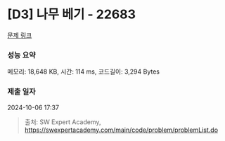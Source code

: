 # [D3] 나무 베기 - 22683 

[문제 링크](https://swexpertacademy.com/main/code/problem/problemDetail.do?contestProbId=AZIyCYJ6p30DFAQP) 

### 성능 요약

메모리: 18,648 KB, 시간: 114 ms, 코드길이: 3,294 Bytes

### 제출 일자

2024-10-06 17:37



> 출처: SW Expert Academy, https://swexpertacademy.com/main/code/problem/problemList.do